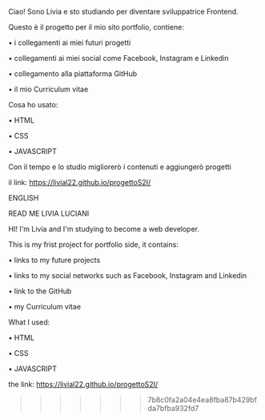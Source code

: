 Ciao! Sono Livia e sto studiando per diventare sviluppatrice Frontend. 

Questo è il progetto per il mio sito portfolio, contiene:

•	i collegamenti ai miei futuri progetti

•	collegamenti ai miei social come Facebook, Instagram e Linkedin

•	collegamento alla piattaforma GitHub

•	il mio Curriculum vitae

Cosa ho usato:

•	HTML 

•	CSS

•	JAVASCRIPT

Con il tempo e lo studio migliorerò i contenuti e aggiungerò progetti 

il link:  https://livial22.github.io/progettoS2I/

ENGLISH


READ ME LIVIA LUCIANI

HI! I'm Livia and I'm studying to become a web developer.

This is my frist project for portfolio side, it contains:

• links to my future projects

• links to my social networks such as Facebook, Instagram and Linkedin

• link to the GitHub 

• my Curriculum vitae

What I used:

• HTML

• CSS

• JAVASCRIPT

the link:  https://livial22.github.io/progettoS2I/
>>>>>>> 7b8c0fa2a04e4ea8fba87b429bfda7bfba932fd7
